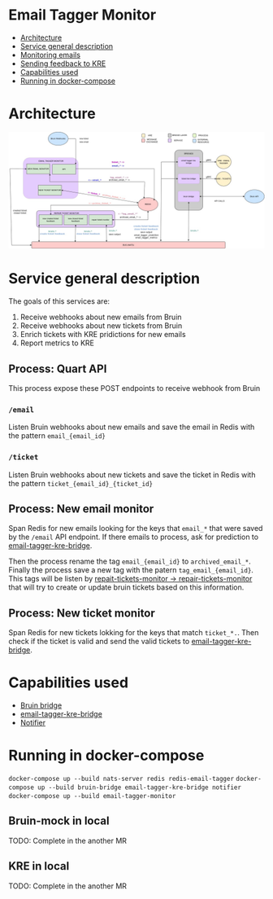 # Email Tagger Monitor
  * [Architecture](#architecture)
  * [Service general description](#service-general-description)
  * [Monitoring emails](#monitoring-emails)
  * [Sending feedback to KRE](#sending-feedback-to-kre)
  * [Capabilities used](#capabilities-used) 
  * [Running in docker-compose](#running-in-docker-compose)

# Architecture
![RTA diagram](../../docs/img/RTA.jpg)

# Service general description
The goals of this services are:
1. Receive webhooks about new emails from Bruin
2. Receive webhooks about new tickets from Bruin
3. Enrich tickets with KRE pridictions for new emails
4. Report metrics to KRE

## Process: Quart API
 This process expose these POST endpoints to receive webhook from Bruin

### `/email`
Listen Bruin webhooks about new emails and save the email in Redis with the pattern `email_{email_id}`

### `/ticket`
Listen Bruin webhooks about new tickets and save the ticket in Redis with the pattern `ticket_{email_id}_{ticket_id}`

## Process: New email monitor
Span Redis for new emails looking for the keys that `email_*` that were saved by the `/email` API endpoint. If there emails to process, ask for prediction to [email-tagger-kre-bridge](../email-tagger-kre-bridge/README.md).

Then the process rename the tag `email_{email_id}` to `archived_email_*`. 
Finally the process save a new tag with the patern `tag_email_{email_id}`. This tags will be listen by [repait-tickets-monitor -> repair-tickets-monitor](../repair_tickets_monitor/src/application/actions/repair_tickets_monitor.py) that will try to create or update bruin tickets based on this information.

## Process: New ticket monitor
Span Redis for new tickets lokking for the keys that match `ticket_*.`. Then check if the ticket is valid and send the valid tickets to [email-tagger-kre-bridge](../email-tagger-kre-bridge/README.md).


# Capabilities used
- [Bruin bridge](../bruin-bridge/README.md)
- [email-tagger-kre-bridge](../email-tagger-kre-bridge/README.md)
- [Notifier](../notifier/README.md)

# Running in docker-compose
`docker-compose up --build nats-server redis redis-email-tagger`
`docker-compose up --build bruin-bridge email-tagger-kre-bridge notifier`
`docker-compose up --build email-tagger-monitor`

## Bruin-mock in local
TODO: Complete in the another MR

## KRE in local
TODO: Complete in the another MR